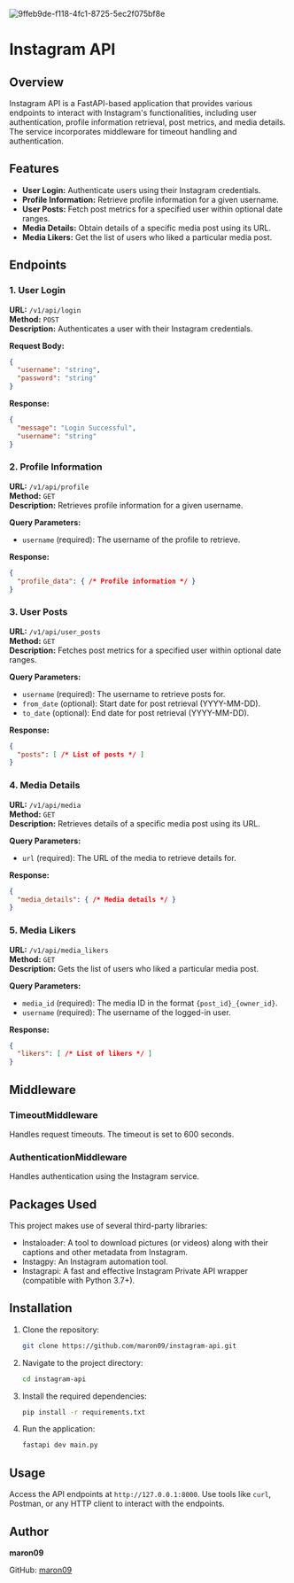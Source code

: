 
![9ffeb9de-f118-4fc1-8725-5ec2f075bf8e](https://github.com/Maron09/instagram-API/assets/107930543/43e09586-c841-4ec8-8b63-7e0eac67d82f)


# Instagram API

## Overview

Instagram API is a FastAPI-based application that provides various endpoints to interact with Instagram's functionalities, including user authentication, profile information retrieval, post metrics, and media details. The service incorporates middleware for timeout handling and authentication.

## Features

- **User Login:** Authenticate users using their Instagram credentials.
- **Profile Information:** Retrieve profile information for a given username.
- **User Posts:** Fetch post metrics for a specified user within optional date ranges.
- **Media Details:** Obtain details of a specific media post using its URL.
- **Media Likers:** Get the list of users who liked a particular media post.

## Endpoints

### 1. User Login
**URL:** `/v1/api/login`  
**Method:** `POST`  
**Description:** Authenticates a user with their Instagram credentials.

**Request Body:**
```json
{
  "username": "string",
  "password": "string"
}
```

**Response:**
```json
{
  "message": "Login Successful",
  "username": "string"
}
```

### 2. Profile Information
**URL:** `/v1/api/profile`  
**Method:** `GET`  
**Description:** Retrieves profile information for a given username.

**Query Parameters:**
- `username` (required): The username of the profile to retrieve.

**Response:**
```json
{
  "profile_data": { /* Profile information */ }
}
```

### 3. User Posts
**URL:** `/v1/api/user_posts`  
**Method:** `GET`  
**Description:** Fetches post metrics for a specified user within optional date ranges.

**Query Parameters:**
- `username` (required): The username to retrieve posts for.
- `from_date` (optional): Start date for post retrieval (YYYY-MM-DD).
- `to_date` (optional): End date for post retrieval (YYYY-MM-DD).

**Response:**
```json
{
  "posts": [ /* List of posts */ ]
}
```

### 4. Media Details
**URL:** `/v1/api/media`  
**Method:** `GET`  
**Description:** Retrieves details of a specific media post using its URL.

**Query Parameters:**
- `url` (required): The URL of the media to retrieve details for.

**Response:**
```json
{
  "media_details": { /* Media details */ }
}
```

### 5. Media Likers
**URL:** `/v1/api/media_likers`  
**Method:** `GET`  
**Description:** Gets the list of users who liked a particular media post.

**Query Parameters:**
- `media_id` (required): The media ID in the format `{post_id}_{owner_id}`.
- `username` (required): The username of the logged-in user.

**Response:**
```json
{
  "likers": [ /* List of likers */ ]
}
```

## Middleware

### TimeoutMiddleware
Handles request timeouts. The timeout is set to 600 seconds.

### AuthenticationMiddleware
Handles authentication using the Instagram service.



## Packages Used
This project makes use of several third-party libraries:
* Instaloader: A tool to download pictures (or videos) along with their captions and other metadata from Instagram.
* Instagpy: An Instagram automation tool.
* Instagrapi: A fast and effective Instagram Private API wrapper (compatible with Python 3.7+).


## Installation

1. Clone the repository:
   ```sh
   git clone https://github.com/maron09/instagram-api.git
   ```
2. Navigate to the project directory:
   ```bash
   cd instagram-api
   ```
3. Install the required dependencies:
   ```bash
   pip install -r requirements.txt
   ```
4. Run the application:
   ```bash
   fastapi dev main.py
   ```

## Usage

Access the API endpoints at `http://127.0.0.1:8000`. Use tools like `curl`, Postman, or any HTTP client to interact with the endpoints.

## Author

**maron09**

GitHub: [maron09](https://github.com/maron09)
